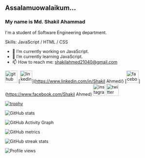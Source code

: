 ## Assalamuowalaikum...
### My name is Md. Shakil Ahammad

I'm a student of Software Engineering department.

Skills: JavaScript / HTML / CSS

- 🔭 I’m currently working on JavaScript. 
- 🌱 I’m currently learning JavaScript. 
- 📫 How to reach me: shakilahmed21040@gmail.com 


[<img src='https://cdn.jsdelivr.net/npm/simple-icons@3.0.1/icons/github.svg' alt='github' height='40'>](https://github.com/ShakilGit)  [<img src='https://cdn.jsdelivr.net/npm/simple-icons@3.0.1/icons/linkedin.svg' alt='linkedin' height='40'>](https://www.linkedin.com/in/Shakil Ahmed/)  [<img src='https://cdn.jsdelivr.net/npm/simple-icons@3.0.1/icons/facebook.svg' alt='facebook' height='40'>](https://www.facebook.com/Shakil Ahmed)  [<img src='https://cdn.jsdelivr.net/npm/simple-icons@3.0.1/icons/instagram.svg' alt='instagram' height='40'>](https://www.instagram.com/shakil_494/)  [<img src='https://cdn.jsdelivr.net/npm/simple-icons@3.0.1/icons/twitter.svg' alt='twitter' height='40'>](https://twitter.com/ShakilA30713633)  

[![trophy](https://github-profile-trophy.vercel.app/?username=ShakilGit)](https://github.com/ryo-ma/github-profile-trophy)

![GitHub stats](https://github-readme-stats.vercel.app/api?username=ShakilGit&show_icons=true)  

![GitHub Activity Graph](https://activity-graph.herokuapp.com/graph?username=ShakilGit)  

![GitHub metrics](https://metrics.lecoq.io/ShakilGit)  

![GitHub streak stats](https://github-readme-streak-stats.herokuapp.com/?user=ShakilGit)  

![Profile views](https://gpvc.arturio.dev/ShakilGit)  
